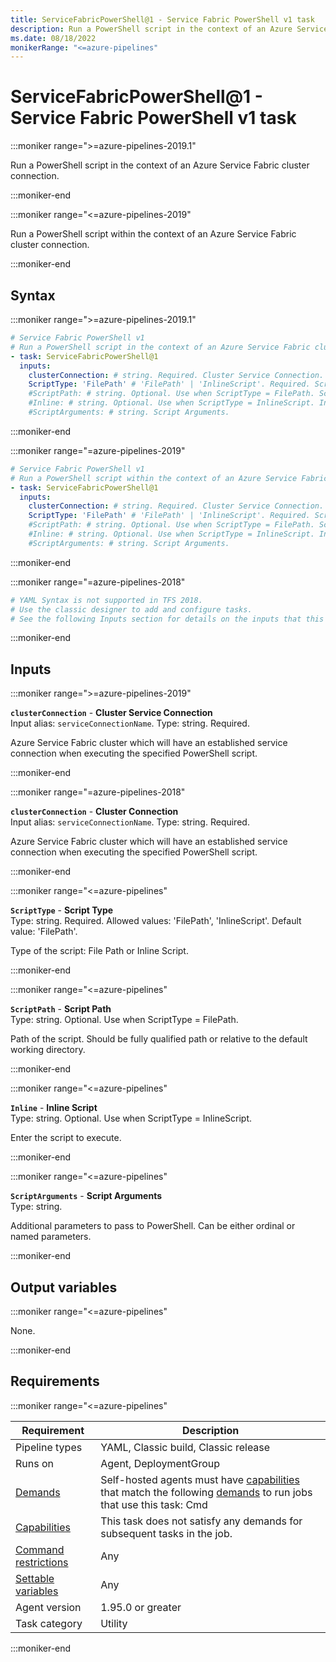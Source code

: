 ```yaml
---
title: ServiceFabricPowerShell@1 - Service Fabric PowerShell v1 task
description: Run a PowerShell script in the context of an Azure Service Fabric cluster connection.
ms.date: 08/18/2022
monikerRange: "<=azure-pipelines"
---
```


# ServiceFabricPowerShell@1 - Service Fabric PowerShell v1 task

<!-- :::description::: -->
:::moniker range=">=azure-pipelines-2019.1"

<!-- :::editable-content name="description"::: -->
Run a PowerShell script in the context of an Azure Service Fabric cluster connection.
<!-- :::editable-content-end::: -->

:::moniker-end

:::moniker range="<=azure-pipelines-2019"

<!-- :::editable-content name="description"::: -->
Run a PowerShell script within the context of an Azure Service Fabric cluster connection.
<!-- :::editable-content-end::: -->

:::moniker-end
<!-- :::description-end::: -->

<!-- :::syntax::: -->
## Syntax

:::moniker range=">=azure-pipelines-2019.1"

```yaml
# Service Fabric PowerShell v1
# Run a PowerShell script in the context of an Azure Service Fabric cluster connection.
- task: ServiceFabricPowerShell@1
  inputs:
    clusterConnection: # string. Required. Cluster Service Connection. 
    ScriptType: 'FilePath' # 'FilePath' | 'InlineScript'. Required. Script Type. Default: 'FilePath'.
    #ScriptPath: # string. Optional. Use when ScriptType = FilePath. Script Path. 
    #Inline: # string. Optional. Use when ScriptType = InlineScript. Inline Script. 
    #ScriptArguments: # string. Script Arguments.
```

:::moniker-end

:::moniker range="=azure-pipelines-2019"

```yaml
# Service Fabric PowerShell v1
# Run a PowerShell script within the context of an Azure Service Fabric cluster connection.
- task: ServiceFabricPowerShell@1
  inputs:
    clusterConnection: # string. Required. Cluster Service Connection. 
    ScriptType: 'FilePath' # 'FilePath' | 'InlineScript'. Required. Script Type. Default: 'FilePath'.
    #ScriptPath: # string. Optional. Use when ScriptType = FilePath. Script Path. 
    #Inline: # string. Optional. Use when ScriptType = InlineScript. Inline Script. 
    #ScriptArguments: # string. Script Arguments.
```

:::moniker-end

:::moniker range="=azure-pipelines-2018"

```yaml
# YAML Syntax is not supported in TFS 2018.
# Use the classic designer to add and configure tasks.
# See the following Inputs section for details on the inputs that this task supports.
```

:::moniker-end
<!-- :::syntax-end::: -->

<!-- :::inputs::: -->
## Inputs

<!-- :::item name="clusterConnection"::: -->
:::moniker range=">=azure-pipelines-2019"

**`clusterConnection`** - **Cluster Service Connection**<br>
Input alias: `serviceConnectionName`. Type: string. Required.<br>
<!-- :::editable-content name="helpMarkDown"::: -->
Azure Service Fabric cluster which will have an established service connection when executing the specified PowerShell script.
<!-- :::editable-content-end::: -->

:::moniker-end

:::moniker range="=azure-pipelines-2018"

**`clusterConnection`** - **Cluster Connection**<br>
Input alias: `serviceConnectionName`. Type: string. Required.<br>
<!-- :::editable-content name="helpMarkDown"::: -->
Azure Service Fabric cluster which will have an established service connection when executing the specified PowerShell script.
<!-- :::editable-content-end::: -->

:::moniker-end
<!-- :::item-end::: -->
<!-- :::item name="ScriptType"::: -->
:::moniker range="<=azure-pipelines"

**`ScriptType`** - **Script Type**<br>
Type: string. Required. Allowed values: 'FilePath', 'InlineScript'. Default value: 'FilePath'.<br>
<!-- :::editable-content name="helpMarkDown"::: -->
Type of the script: File Path or Inline Script.
<!-- :::editable-content-end::: -->

:::moniker-end
<!-- :::item-end::: -->
<!-- :::item name="ScriptPath"::: -->
:::moniker range="<=azure-pipelines"

**`ScriptPath`** - **Script Path**<br>
Type: string. Optional. Use when ScriptType = FilePath.<br>
<!-- :::editable-content name="helpMarkDown"::: -->
Path of the script. Should be fully qualified path or relative to the default working directory.
<!-- :::editable-content-end::: -->

:::moniker-end
<!-- :::item-end::: -->
<!-- :::item name="Inline"::: -->
:::moniker range="<=azure-pipelines"

**`Inline`** - **Inline Script**<br>
Type: string. Optional. Use when ScriptType = InlineScript.<br>
<!-- :::editable-content name="helpMarkDown"::: -->
Enter the script to execute.
<!-- :::editable-content-end::: -->

:::moniker-end
<!-- :::item-end::: -->
<!-- :::item name="ScriptArguments"::: -->
:::moniker range="<=azure-pipelines"

**`ScriptArguments`** - **Script Arguments**<br>
Type: string.<br>
<!-- :::editable-content name="helpMarkDown"::: -->
Additional parameters to pass to PowerShell.  Can be either ordinal or named parameters.
<!-- :::editable-content-end::: -->

:::moniker-end
<!-- :::item-end::: -->
<!-- :::inputs-end::: -->

<!-- :::outputVariables::: -->
## Output variables

:::moniker range="<=azure-pipelines"

None.

:::moniker-end
<!-- :::outputVariables-end::: -->

<!-- :::remarks::: -->
<!-- :::editable-content name="remarks"::: -->
<!-- :::editable-content-end::: -->
<!-- :::remarks-end::: -->

<!-- :::examples::: -->
<!-- :::editable-content name="examples"::: -->
<!-- :::editable-content-end::: -->
<!-- :::examples-end::: -->

<!-- :::properties::: -->
## Requirements

:::moniker range="<=azure-pipelines"

| Requirement | Description |
|-------------|-------------|
| Pipeline types | YAML, Classic build, Classic release |
| Runs on | Agent, DeploymentGroup |
| [Demands](/azure/devops/pipelines/process/demands) | Self-hosted agents must have [capabilities](/azure/devops/pipelines/agents/agents#capabilities) that match the following [demands](/azure/devops/pipelines/process/demands) to run jobs that use this task: Cmd |
| [Capabilities](/azure/devops/pipelines/agents/agents#capabilities) | This task does not satisfy any demands for subsequent tasks in the job. |
| [Command restrictions](/azure/devops/pipelines/security/templates#agent-logging-command-restrictions) | Any |
| [Settable variables](/azure/devops/pipelines/security/templates#agent-logging-command-restrictions) | Any |
| Agent version |  1.95.0 or greater |
| Task category | Utility |

:::moniker-end
<!-- :::properties-end::: -->

<!-- :::see-also::: -->
<!-- :::editable-content name="seeAlso"::: -->
<!-- :::editable-content-end::: -->
<!-- :::see-also-end::: -->